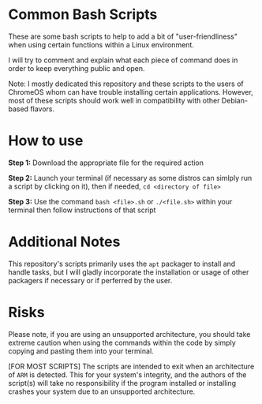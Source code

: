 # Common Bash Scripts

These are some bash scripts to help to add a bit of "user-friendliness" when using certain functions within a Linux environment. 

I will try to comment and explain what each piece of command does in order to keep everything public and open.

Note: I mostly dedicated this repository and these scripts to the users of ChromeOS whom can have trouble installing certain applications. However, most of these scripts
should work well in compatibility with other Debian-based flavors.

# How to use

**Step 1:** Download the appropriate file for the required action

**Step 2:** Launch your terminal (if necessary as some distros can simlply run a script by clicking on it), then if needed, `cd <directory of file>` 

**Step 3:** Use the command `bash <file>.sh` or `./<file.sh>` within your terminal then follow instructions of that script

# Additional Notes

This repository's scripts primarily uses the `apt` packager to install and handle tasks, but I will gladly incorporate the installation or usage of other packagers if necessary or if perferred by the user.

# Risks

Please note, if you are using an unsupported architecture, you should take extreme caution when using the commands within the code by simply copying and pasting them into your terminal.

[FOR MOST SCRIPTS] The scripts are intended to exit when an architecture of `ARM` is detected. This for your system's integrity, and the authors of the script(s) will take no responsibility if the program installed or installing crashes your system due to an unsupported architecture.
